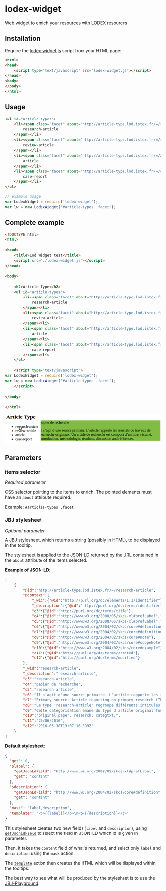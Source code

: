 # lodex-widget
Web widget to enrich your resources with LODEX resources

## Installation

Require the [lodex-widget.js](https://rawgit.com/Inist-CNRS/lodex-widget/master/lodex-widget.js) script from your HTML page:

```html
<html>
<head>
    <script type="text/javascript" src="lodex-widget.js"></script>
</head>
<body>
</body>
</html>
```

## Usage

```html
<ul id="article-types">
    <li><span class="facet" about="http://article-type.lod.istex.fr/=/research-article" property="dc:identifier">
        research-article
    </span></li>
    <li><span class="facet" about="http://article-type.lod.istex.fr/=/review-article" property="dc:identifier">
        review-article
    </span></li>
    <li><span class="facet" about="http://article-type.lod.istex.fr/=/article" property="dc:identifier">
        article
    </span></li>
    <li><span class="facet" about="http://article-type.lod.istex.fr/=/case-report" property="dc:identifier">
        case-report
    </span></li>
</ul>
```

```javascript
// example usage
var LodexWidget = require('lodex-widget');
var lw = new LodexWidget('#article-types .facet');
```


## Complete example

```html
<!DOCTYPE html>
<html>

<head>
    <title>Lod Widget test</title>
    <script src="./lodex-widget.js"></script>
</head>

<body>

    <h2>Article Type</h2>
    <ul id="article-types">
        <li><span class="facet" about="http://article-type.lod.istex.fr/=/research-article" property="dc:identifier">
            research-article
        </span></li>
        <li><span class="facet" about="http://article-type.lod.istex.fr/=/review-article" property="dc:identifier">
            review-article
        </span></li>
        <li><span class="facet" about="http://article-type.lod.istex.fr/=/article" property="dc:identifier">
            article
        </span></li>
        <li><span class="facet" about="http://article-type.lod.istex.fr/=/case-report" property="dc:identifier">
            case-report
        </span></li>
    </ul>

    <script type="text/javascript">
var LodexWidget = require('lodex-widget');
var lw = new LodexWidget('#article-types .facet');
    </script>

</body>

</html>
```

![Example of tooltips on Articles Types](lodex-widget-research-article.png)

## Parameters

### items selector
*Required parameter*

CSS selector pointing to the items to enrich.
The pointed elements must have an `about` attribute required.

Example: `#articles-types .facet`

### JBJ stylesheet
*Optional parameter*

A [JBJ](https://github.com/Inist-CNRS/node-jbj) stylesheet, which returns a
string (possibly in HTML), to be displayed in the tooltip.

The stylesheet is applied to the [JSON-LD](http://json-ld.org) returned by the
URL contained in the `about` attribute of the items selected.

**Example of JSON-LD**:

```json
[
    {
        "@id":"http://article-type.lod.istex.fr/=/research-article",
        "@context":{
            "_wid":{"@id":"http://purl.org/dc/elements/1.1/identifier"},
            "_description":{"@id":"http://purl.org/dc/terms/identifier"},
            "c3":{"@id":"http://purl.org/dc/terms/title"},
            "c4":{"@id":"http://www.w3.org/2008/05/skos-xl#prefLabel","@language":"fr"},
            "c5":{"@id":"http://www.w3.org/2008/05/skos-xl#prefLabel","@language":"en"},
            "c6":{"@id":"http://www.w3.org/2004/02/skos/core#definition","@language":"fr"},
            "c7":{"@id":"http://www.w3.org/2004/02/skos/core#definition","@language":"en"},
            "c8":{"@id":"http://www.w3.org/2004/02/skos/core#note"},
            "c9":{"@id":"http://www.w3.org/2004/02/skos/core#scopeNote"},
            "c10":{"@id":"http://www.w3.org/2004/02/skos/core#example"},
            "c11":{"@id":"http://purl.org/dc/terms/created"},
            "c12":{"@id":"http://purl.org/dc/terms/modified"}
        },
        "_wid":"research-article",
        "_description":"research-article",
        "c3":"research-article",
        "c4":"papier de recherche",
        "c5":"research article",
        "c6":"Il s'agit d'une source primaire. L'article rapporte les résultats de travaux de recherche originaux. Un article de recherche est composé d'un titre, résumé, introduction, méthodologie, résultats, discussion and références.",
        "c7":"Primary source. Article reporting on primary research (The related value review-article describes a literature review, research summary, or state-of-the-art article). Source : DTD NLM 3.0 (<a href=\"http://dtd.nlm.nih.gov/archiving/tag-library/3.0/index.html?attr=article-type\">http://dtd.nlm.nih.gov/archiving/tag-library/3.0/index.html?attr=article-type</a>)",
        "c8":"Le type 'research-article' regroupe différents intitulés qui varient selon l'éditeur, la discipline, voire la revue. ",
        "c9":"Cette catégorisation émane du type d'article original fourni par l'éditeur. Attention, rien ne vaut la lecture d'un article pour en mesurer le contenu et la qualité ! ",
        "c10":"original paper, research, categtxt,",
        "c11":"26/06/2016",
        "c12":"2016-05-30T13:07:16.899Z"
    }
]
```

**Default stylesheet**:

```json
{
  "get": 0,
  "$label": {
    "getJsonLdField": "http://www.w3.org/2008/05/skos-xl#prefLabel",
    "get": "content"
  },
  "$description": {
    "getJsonLdField": "http://www.w3.org/2004/02/skos/core#definition",
    "get": "content"
  },
  "mask": "label,description",
  "template": "<p>{{label}}</p>\n<p>{{description}}</p>"
}
```

This stylesheet creates two new fields (`label` and `description`), using
[`getJsonLdField`](https://github.com/Inist-CNRS/node-jbj-rdfa#getJsonLdField)
to select the field in JSON-LD which id is given in parameter.

Then, it takes the `content` field of what's returned, and select only `label`
and `description` using the `mask` action.

The [`template`](https://github.com/Inist-CNRS/node-jbj-template#template)
action then creates the HTML which will be displayed within the tooltips.

The best way to see what will be produced by the stylesheet is to use the [JBJ-Playground](http://inist-cnrs.github.io/jbj-playground/?input=http://article-type.lod.istex.fr/=/research-article?alt=jsonld).
